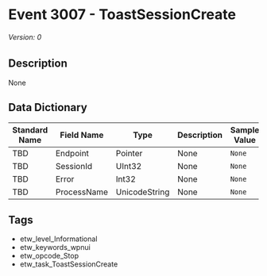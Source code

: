 # Event 3007 - ToastSessionCreate
###### Version: 0

## Description
None

## Data Dictionary
|Standard Name|Field Name|Type|Description|Sample Value|
|---|---|---|---|---|
|TBD|Endpoint|Pointer|None|`None`|
|TBD|SessionId|UInt32|None|`None`|
|TBD|Error|Int32|None|`None`|
|TBD|ProcessName|UnicodeString|None|`None`|

## Tags
* etw_level_Informational
* etw_keywords_wpnui
* etw_opcode_Stop
* etw_task_ToastSessionCreate